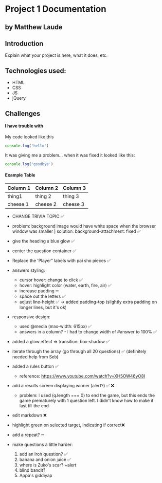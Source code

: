# Project 1 Documentation
## by Matthew Laude

## Introduction

Explain what your project is here, what it does, etc.

## Technologies used:
- HTML
- CSS
- JS
- jQuery 

## Challenges

#### I have trouble with 

My code looked like this

```js
console.log('hello')
```

It was giving me a problem... when it was fixed it looked like this: 

```js
console.log('goodbye')
```

#### Example Table
| Column 1 | Column 2 | Column 3 |
|----------|----------|----------|
| thing1   | thing 2  | thing 3  |
| cheese 1 | cheese 2 | cheese 3 |


<!-- *** CHANGES AND COMMENTS TO BE LOGGED *** -->

- CHANGE TRIVIA TOPIC ✅
- problem: background image would have white space when the browser window was smaller | solution: background-attachment: fixed ✅
- give the heading a blue glow ✅
- center the question container ✅
- Replace the 'Player" labels with pai sho pieces ✅
- answers styling:
    - cursor hover: change to click ✅
    - hover: highlight color (water, earth, fire, air) ✅
    - increase padding ➖
    - space out the letters ✅
    - adjust line-height ✅ -> added padding-top (slightly extra padding on longer lines, but it's ok)
- responsive design:
    - used @media (max-width: 615px) ✅
    - answers in a column? - I had to change width of #answer to 100% ✅
- added a glow effect => transition: box-shadow ✅
- iterate through the array (go through all 20 questions) ✅ (definitely needed help from Seb)
- added a rules button ✅
    - reference: https://www.youtube.com/watch?v=XH5OW46yO8I
- add a results screen displaying winner (alert?) ✅ ❌
    - problem: I used (q.length === 0) to end the game, but this ends the game prematurely with 1 question left. I didn't know how to make it last till the end
- edit markdown ❌


- highlight green on selected target, indicating if correct❌
- add a repeat? ➖
- make questions a little harder: 
    1) add an Iroh question? ✅
    2) banana and onion juice ✅
    3) where is Zuko's scar? +alert
    4) blind bandit?
    5) Appa's giddiyap
